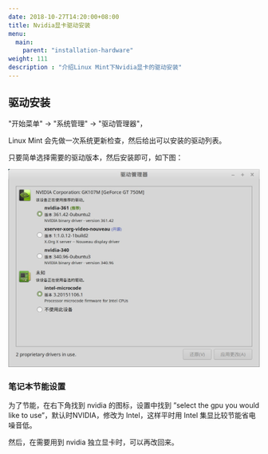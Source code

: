 ```yaml
---
date: 2018-10-27T14:20:00+08:00
title: Nvidia显卡驱动安装
menu:
  main:
    parent: "installation-hardware"
weight: 111
description : "介绍Linux Mint下Nvidia显卡的驱动安装"
---
```


## 驱动安装

"开始菜单" -> "系统管理" -> "驱动管理器"，

Linux Mint 会先做一次系统更新检查，然后给出可以安装的驱动列表。

只要简单选择需要的驱动版本，然后安装即可，如下图：

![](images/drivers.jpg)

### 笔记本节能设置

为了节能，在右下角找到 nvidia 的图标，设置中找到 ”select the gpu you would like to use”，默认时NVIDIA，修改为 Intel，这样平时用 Intel 集显比较节能省电噪音低。

然后，在需要用到 nvidia 独立显卡时，可以再改回来。



